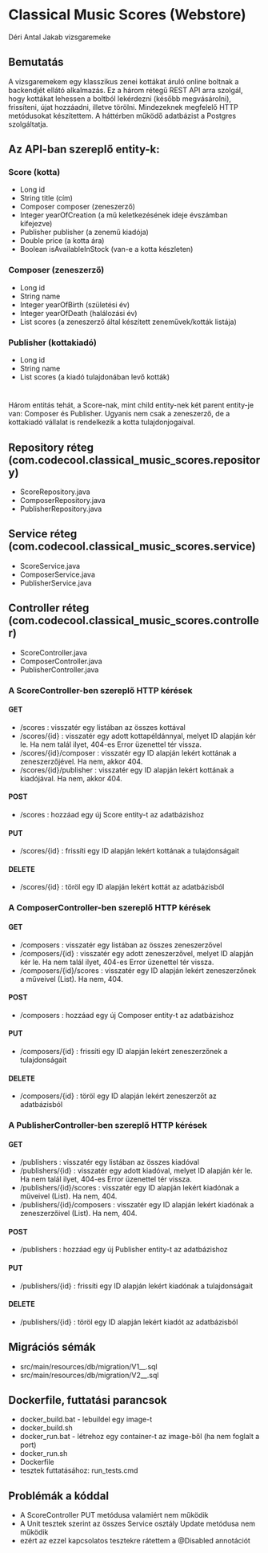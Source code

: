 # Classical Music Scores (Webstore)
Déri Antal Jakab vizsgaremeke

## Bemutatás
A vizsgaremekem egy klasszikus zenei kottákat áruló online boltnak
a backendjét ellátó alkalmazás. Ez a három rétegű REST API arra szolgál, hogy kottákat lehessen a boltból lekérdezni (később megvásárolni), frissíteni, újat hozzáadni, illetve törölni. Mindezeknek megfelelő HTTP metódusokat készítettem. A háttérben működő adatbázist a Postgres szolgáltatja.

## Az API-ban szereplő entity-k:

### Score (kotta)
- Long id
- String title (cím)
- Composer composer (zeneszerző)
- Integer yearOfCreation (a mű keletkezésének ideje évszámban kifejezve)
- Publisher publisher (a zenemű kiadója)
- Double price (a kotta ára)
- Boolean isAvailableInStock (van-e a kotta készleten)

### Composer (zeneszerző)
- Long id
- String name
- Integer yearOfBirth (születési év)
- Integer yearOfDeath (halálozási év)
- List<Score> scores (a zeneszerző által készített zeneművek/kották listája)

### Publisher (kottakiadó)
- Long id
- String name
- List<Score> scores (a kiadó tulajdonában levő kották)
#

Három entitás tehát, a Score-nak, mint child entity-nek két parent entity-je van: Composer és Publisher. Ugyanis nem csak a zeneszerző, de a kottakiadó vállalat is rendelkezik a kotta tulajdonjogaival.

## Repository réteg (com.codecool.classical_music_scores.repository)
- ScoreRepository.java
- ComposerRepository.java
- PublisherRepository.java

## Service réteg (com.codecool.classical_music_scores.service)
- ScoreService.java
- ComposerService.java
- PublisherService.java

## Controller réteg (com.codecool.classical_music_scores.controller)
- ScoreController.java
- ComposerController.java
- PublisherController.java

### A ScoreController-ben szereplő HTTP kérések

#### GET
- /scores : visszatér egy listában az összes kottával
- /scores/{id} : visszatér egy adott kottapéldánnyal, melyet ID alapján kér le. Ha nem talál ilyet, 404-es Error üzenettel tér vissza.
- /scores/{id}/composer : visszatér egy ID alapján lekért kottának a zeneszerzőjével. Ha nem, akkor 404.
- /scores/{id}/publisher : visszatér egy ID alapján lekért kottának a kiadójával. Ha nem, akkor 404.

#### POST
- /scores : hozzáad egy új Score entity-t az adatbázishoz

#### PUT
- /scores/{id} : frissíti egy ID alapján lekért kottának a tulajdonságait

#### DELETE
- /scores/{id} : töröl egy ID alapján lekért kottát az adatbázisból


### A ComposerController-ben szereplő HTTP kérések

#### GET
- /composers : visszatér egy listában az összes zeneszerzővel
- /composers/{id} : visszatér egy adott zeneszerzővel, melyet ID alapján kér le. Ha nem talál ilyet, 404-es Error üzenettel tér vissza.
- /composers/{id}/scores : visszatér egy ID alapján lekért zeneszerzőnek a műveivel (List<Score>). Ha nem, 404.

#### POST
- /composers : hozzáad egy új Composer entity-t az adatbázishoz

#### PUT
- /composers/{id} : frissíti egy ID alapján lekért zeneszerzőnek a tulajdonságait

#### DELETE
- /composers/{id} : töröl egy ID alapján lekért zeneszerzőt az adatbázisból


### A PublisherController-ben szereplő HTTP kérések

#### GET
- /publishers : visszatér egy listában az összes kiadóval
- /publishers/{id} : visszatér egy adott kiadóval, melyet ID alapján kér le. Ha nem talál ilyet, 404-es Error üzenettel tér vissza.
- /publishers/{id}/scores : visszatér egy ID alapján lekért kiadónak a műveivel (List<Score>). Ha nem, 404.
- /publishers/{id}/composers : visszatér egy ID alapján lekért kiadónak a zeneszerzőivel (List<Composer>). Ha nem, 404.

#### POST
- /publishers : hozzáad egy új Publisher entity-t az adatbázishoz

#### PUT
- /publishers/{id} : frissíti egy ID alapján lekért kiadónak a tulajdonságait

#### DELETE
- /publishers/{id} : töröl egy ID alapján lekért kiadót az adatbázisból

## Migrációs sémák
- src/main/resources/db/migration/V1__.sql
- src/main/resources/db/migration/V2__.sql

## Dockerfile, futtatási parancsok
- docker_build.bat - lebuildel egy image-t
- docker_build.sh
- docker_run.bat - létrehoz egy container-t az image-ből (ha nem foglalt a port)
- docker_run.sh
- Dockerfile
- tesztek futtatásához: run_tests.cmd

## Problémák a kóddal
- A ScoreController PUT metódusa valamiért nem működik
- A Unit tesztek szerint az összes Service osztály Update metódusa nem működik
- ezért az ezzel kapcsolatos tesztekre rátettem a @Disabled annotációt
